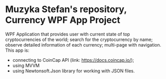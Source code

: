 # Muzyka Stefan's repository, Currency WPF App Project

WPF Application that provides user with current state of top cryptocurrencies of the world; search for the cryptocurrency by name; observe detailed information of each currency; multi-page with navigation.
This app is:
- connecting to CoinCap API (link: https://docs.coincap.io/);
- using MVVM
- using Newtonsoft.Json library for working with JSON files.

